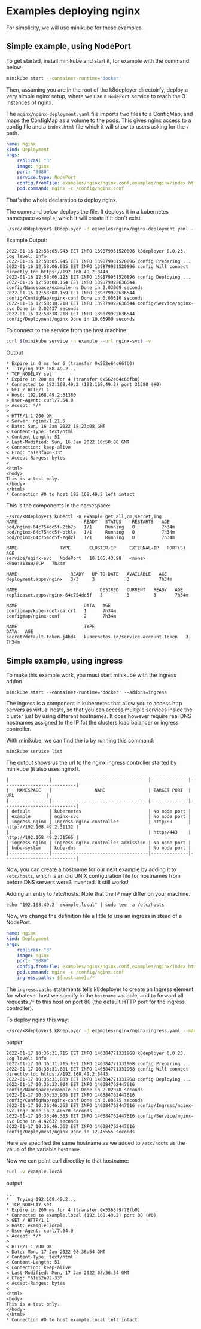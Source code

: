 # Examples deploying nginx

For simplicity, we will use minikube for these examples. 

## Simple example, using NodePort

To get started, install minikube and start it, for example with the command below:

```sh
minikube start --container-runtime='docker'

```

Then, assuming you are in the root of the k8deployer directoirfy,
deploy a very simple nginx setup, where we use a `NodePort` service
to reach the 3 instances of nginx.

The `nginx/nginx-deployment.yaml` file imports two files to a ConfigMap, and 
maps the ConfigMap as a volume to the pods. This gives nginx access to a config file
and a `index.html` file which it will show to users asking for the `/` path.

```yaml
name: nginx
kind: Deployment
args:
    replicas: "3"
    image: nginx
    port: "8080"
    service.type: NodePort
    config.fromFile: examples/nginx/nginx.conf,examples/nginx/index.html
    pod.command: nginx -c /config/nginx.conf
```

That's the whole declaration to deploy nginx.

The command below deploys the file. It deploys it in a kubernetes namespace `example`, which it will create if it don't exist.

```sh
~/src/k8deployer$ k8deployer -d examples/nginx/nginx-deployment.yaml --manage-namespace true -n example -k ~/.kube/config
```

Example Output:
```
2022-01-16 12:58:05.943 EET INFO 139879931520896 k8deployer 0.0.23. Log level: info
2022-01-16 12:58:05.945 EET INFO 139879931520896 config Preparing ...
2022-01-16 12:58:06.035 EET INFO 139879931520896 config Will connect directly to: https://192.168.49.2:8443
2022-01-16 12:58:06.123 EET INFO 139879931520896 config Deploying ...
2022-01-16 12:58:08.154 EET INFO 139879922636544 config/Namespace/example-ns Done in 2.03069 seconds
2022-01-16 12:58:08.159 EET INFO 139879922636544 config/ConfigMap/nginx-conf Done in 0.00516 seconds
2022-01-16 12:58:18.218 EET INFO 139879922636544 config/Service/nginx-svc Done in 2.02437 seconds
2022-01-16 12:58:18.218 EET INFO 139879922636544 config/Deployment/nginx Done in 10.05900 seconds
```

To connect to the service from the host machine:

```sh
curl $(minikube service -n example --url nginx-svc) -v
```

Output

```
* Expire in 0 ms for 6 (transfer 0x562e64c66fb0)
*   Trying 192.168.49.2...
* TCP_NODELAY set
* Expire in 200 ms for 4 (transfer 0x562e64c66fb0)
* Connected to 192.168.49.2 (192.168.49.2) port 31380 (#0)
> GET / HTTP/1.1
> Host: 192.168.49.2:31380
> User-Agent: curl/7.64.0
> Accept: */*
> 
< HTTP/1.1 200 OK
< Server: nginx/1.21.5
< Date: Sun, 16 Jan 2022 18:23:08 GMT
< Content-Type: text/html
< Content-Length: 51
< Last-Modified: Sun, 16 Jan 2022 10:58:08 GMT
< Connection: keep-alive
< ETag: "61e3fa40-33"
< Accept-Ranges: bytes
< 
<html>
<body>
This is a test only.
</body>
</html>
* Connection #0 to host 192.168.49.2 left intact
```

This is the components in the namespace:

```
~/src/k8deployer$ kubectl -n example get all,cm,secret,ing 
NAME                         READY   STATUS    RESTARTS   AGE
pod/nginx-64c754dc5f-2tb7p   1/1     Running   0          7h34m
pod/nginx-64c754dc5f-btklz   1/1     Running   0          7h34m
pod/nginx-64c754dc5f-zqdzl   1/1     Running   0          7h34m

NAME                TYPE       CLUSTER-IP     EXTERNAL-IP   PORT(S)          AGE
service/nginx-svc   NodePort   10.105.43.98   <none>        8080:31380/TCP   7h34m

NAME                    READY   UP-TO-DATE   AVAILABLE   AGE
deployment.apps/nginx   3/3     3            3           7h34m

NAME                               DESIRED   CURRENT   READY   AGE
replicaset.apps/nginx-64c754dc5f   3         3         3       7h34m

NAME                         DATA   AGE
configmap/kube-root-ca.crt   1      7h34m
configmap/nginx-conf         2      7h34m

NAME                         TYPE                                  DATA   AGE
secret/default-token-j4hd4   kubernetes.io/service-account-token   3      7h34m
```

## Simple example, using ingress

To make this example work, you must start minikube with the ingress addon.

```
minikube start --container-runtime='docker' --addons=ingress

```

The ingress is a component in kubernetes that allow you to access http servers as virtual hosts, 
so that you can access multiple services inside the cluster just by using different hostnames.
It does however require real DNS hostnames assigned to the IP fot the clusters load balancer or
ingress controller. 

With minikube, we can find the ip by running this command:

```
minikube service list
```

The output shows us the url to the nginx ingress controller started by minikube (it also uses nginx!). 

```
|---------------|------------------------------------|--------------|---------------------------|
|   NAMESPACE   |                NAME                | TARGET PORT  |            URL            |
|---------------|------------------------------------|--------------|---------------------------|
| default       | kubernetes                         | No node port |
| example       | nginx-svc                          | No node port |
| ingress-nginx | ingress-nginx-controller           | http/80      | http://192.168.49.2:31132 |
|               |                                    | https/443    | http://192.168.49.2:31566 |
| ingress-nginx | ingress-nginx-controller-admission | No node port |
| kube-system   | kube-dns                           | No node port |
|---------------|------------------------------------|--------------|---------------------------|
```

Now, you can create a hostname for our next example by adding it to `/etc/hosts`, which is 
an old UNIX configuration file for hostnames from before DNS servers were3 invented. It still works!


Adding an entry to /etc/hosts. Note that the IP may differ on your machine.
```
echo "192.168.49.2  example.local" | sudo tee -a /etc/hosts
```

Now, we change the definition file a little to use an ingress in stead of a NodePort.

```yaml
name: nginx
kind: Deployment
args:
    replicas: "3"
    image: nginx
    port: "8080"
    config.fromFile: examples/nginx/nginx.conf,examples/nginx/index.html
    pod.command: nginx -c /config/nginx.conf
    ingress.paths: ${hostname}:/*
```

The `ingress.paths` statements tells k8deployer to create an Ingress element for whatever host we specify in the `hostname` variable, and to forward all requests `/*` to this host on port 80 (the default HTTP port for the ingress controller). 

To deploy nginx this way:

```sh
~/src/k8deployer$ k8deployer -d examples/nginx/nginx-ingress.yaml --manage-namespace true -n example -k ~/.kube/config -v hostname=example.local
```

output:
```
2022-01-17 10:36:31.715 EET INFO 140384771331968 k8deployer 0.0.23. Log level: info
2022-01-17 10:36:31.715 EET INFO 140384771331968 config Preparing ...
2022-01-17 10:36:31.801 EET INFO 140384771331968 config Will connect directly to: https://192.168.49.2:8443
2022-01-17 10:36:31.883 EET INFO 140384771331968 config Deploying ...
2022-01-17 10:36:33.904 EET INFO 140384762447616 config/Namespace/example-ns Done in 2.02078 seconds
2022-01-17 10:36:33.908 EET INFO 140384762447616 config/ConfigMap/nginx-conf Done in 0.00375 seconds
2022-01-17 10:36:46.363 EET INFO 140384762447616 config/Ingress/nginx-svc-ingr Done in 2.40570 seconds
2022-01-17 10:36:46.363 EET INFO 140384762447616 config/Service/nginx-svc Done in 4.42637 seconds
2022-01-17 10:36:46.363 EET INFO 140384762447616 config/Deployment/nginx Done in 12.45555 seconds
```

Here we specified the same hostname as we added to `/etc/hosts` as the value of the variable `hostname`.

Now we can point curl directlky to that hostname:

```sh
curl -v example.local
```

output:
```
...
*   Trying 192.168.49.2...
* TCP_NODELAY set
* Expire in 200 ms for 4 (transfer 0x5563f9f78fb0)
* Connected to example.local (192.168.49.2) port 80 (#0)
> GET / HTTP/1.1
> Host: example.local
> User-Agent: curl/7.64.0
> Accept: */*
> 
< HTTP/1.1 200 OK
< Date: Mon, 17 Jan 2022 08:38:54 GMT
< Content-Type: text/html
< Content-Length: 51
< Connection: keep-alive
< Last-Modified: Mon, 17 Jan 2022 08:36:34 GMT
< ETag: "61e52a92-33"
< Accept-Ranges: bytes
< 
<html>
<body>
This is a test only.
</body>
</html>
* Connection #0 to host example.local left intact
```

